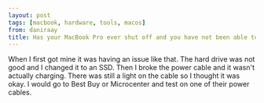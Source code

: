 ```yaml
---
layout: post
tags: [macbook, hardware, tools, macos]
from: daniraay
title: Has your MacBook Pro ever shut off and you have not been able to turn it back on?
---
```

When I first got mine it was having an issue like that. The hard drive was not good and I changed it to an SSD. Then I broke the power cable and it wasn't actually charging. There was still a light on the cable so I thought it was okay. I would go to Best Buy or Microcenter and test on one of their power cables.

